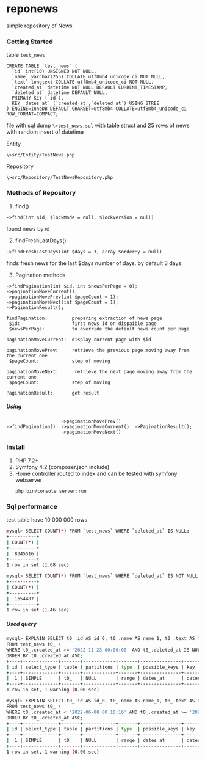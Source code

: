 # reponews
simple repository of News

### Getting Started
table `test_news`

  ```
  CREATE TABLE `test_news` (
    `id` int(10) UNSIGNED NOT NULL,
    `name` varchar(255) COLLATE utf8mb4_unicode_ci NOT NULL,
    `text` longtext COLLATE utf8mb4_unicode_ci NOT NULL,
    `created_at` datetime NOT NULL DEFAULT CURRENT_TIMESTAMP,
    `deleted_at` datetime DEFAULT NULL,
    PRIMARY KEY (`id`),
    KEY `dates_at` (`created_at`,`deleted_at`) USING BTREE
  ) ENGINE=InnoDB DEFAULT CHARSET=utf8mb4 COLLATE=utf8mb4_unicode_ci ROW_FORMAT=COMPACT;
  ```
  file with sql dump `\>test_news.sql` with table struct and 25 rows of news with random insert of datetime

Entity
  ```
  \>src/Entity/TestNews.php
  ```
Repository
  ```
  \>src/Repository/TestNewsRepository.php
  ```
  
### Methods of Repository
1. find()
  ```
  ->find(int $id, $lockMode = null, $lockVersion = null)
  ```
found news by id

2. findFreshLastDays()
  ```
  ->findFreshLastDays(int $days = 3, array $orderBy = null)
  ```
finds fresh news for the last $days number of days.
by default 3 days.

3. Pagination methods
  ```
  ->findPagination(int $id, int $newsPerPage = 0);
  ->paginationMoveCurrent();
  ->paginationMovePrev(int $pageCount = 1);
  ->paginationMoveNext(int $pageCount = 1);
  ->PaginationResult();
  ```

  ```
  findPagination:         preparing extraction of news page
   $id:                   first news id on dispaible page
   $newsPerPage:          to override the default news count per page
  ```
  ```  
  paginationMoveCurrent:  display current page with $id
  ``` 
  ``` 
  paginationMovePrev:     retrieve the previous page moving away from the current one
   $pageCount:            step of moving
  ```
  ``` 
 paginationMoveNext:      retrieve the next page moving away from the current one
   $pageCount:            step of moving
  ```
  ```
  PaginationResult:       get result
  ```

##### Using
  ```
                      ->paginationMovePrev()
  ->findPagination()  ->paginationMoveCurrent()  ->PaginationResult();
                      ->paginationMoveNext()
  ```  
 
 ### Install
 1. PHP 7.2+
 2. Symfony 4.2 (composer.json include)
 3. Home controller routed to index and can be tested with
    symfony webserver
    ```
    php bin/console server:run
    ```
    
 ### Sql performance
 test table have 10 000 000 rows
 ```sh
 mysql> SELECT COUNT(*) FROM `test_news` WHERE `deleted_at` IS NULL;
+----------+
| COUNT(*) |
+----------+
|  8345516 |
+----------+
1 row in set (1.68 sec)

mysql> SELECT COUNT(*) FROM `test_news` WHERE `deleted_at` IS NOT NULL;
+----------+
| COUNT(*) |
+----------+
|  1654487 |
+----------+
1 row in set (1.46 sec)
 ```
 
 ##### Used query
 ```sh
 mysql> EXPLAIN SELECT t0_.id AS id_0, t0_.name AS name_1, t0_.text AS text_2, t0_.created_at AS created_at_3, t0_.deleted_at AS deleted_at_4 \
 FROM test_news t0_ \
 WHERE t0_.created_at >= '2022-11-23 00:00:00' AND t0_.deleted_at IS NULL \
 ORDER BY t0_.created_at ASC;
+----+-------------+-------+------------+-------+---------------+----------+---------+------+------+----------+-----------------------+
| id | select_type | table | partitions | type  | possible_keys | key      | key_len | ref  | rows | filtered | Extra                 |
+----+-------------+-------+------------+-------+---------------+----------+---------+------+------+----------+-----------------------+
|  1 | SIMPLE      | t0_   | NULL       | range | dates_at      | dates_at | 11      | NULL |  373 |    10.00 | Using index condition |
+----+-------------+-------+------------+-------+---------------+----------+---------+------+------+----------+-----------------------+
1 row in set, 1 warning (0.00 sec)
 ```
 
 ```sh
mysql> EXPLAIN SELECT t0_.id AS id_0, t0_.name AS name_1, t0_.text AS text_2, t0_.created_at AS created_at_3, t0_.deleted_at AS deleted_at_4 \
FROM test_news t0_ \
WHERE t0_.created_at < '2022-06-08 00:16:16' AND t0_.created_at >= '2022-05-31 00:16:16' AND t0_.deleted_at IS NULL \
ORDER BY t0_.created_at ASC;
+----+-------------+-------+------------+-------+---------------+----------+---------+------+------+----------+-----------------------+
| id | select_type | table | partitions | type  | possible_keys | key      | key_len | ref  | rows | filtered | Extra                 |
+----+-------------+-------+------------+-------+---------------+----------+---------+------+------+----------+-----------------------+
|  1 | SIMPLE      | t0_   | NULL       | range | dates_at      | dates_at | 11      | NULL | 7247 |    10.00 | Using index condition |
+----+-------------+-------+------------+-------+---------------+----------+---------+------+------+----------+-----------------------+
1 row in set, 1 warning (0.00 sec)

 ```
 
 ```sh
 
 ```
 
 ```sh
 
 ```
 
 
 
 
 
 
 
 
 
 
 
 
 
 
 
 
 
 
 
